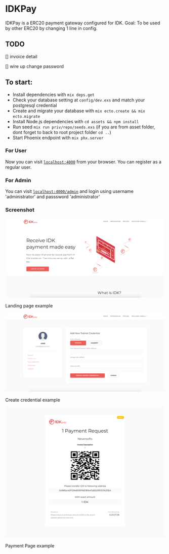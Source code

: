 # IDKPay

IDKPay is a ERC20 payment gateway configured for IDK. Goal: To be used by other ERC20 by changing 1 line in config.

## TODO

  [] invoice detail

  [] wire up change password


## To start:

  * Install dependencies with `mix deps.get`
  * Check your database setting at `config/dev.exs` and match your postgresql credential
  * Create and migrate your database with `mix ecto.create && mix ecto.migrate`
  * Install Node.js dependencies with `cd assets && npm install`
  * Run seed `mix run priv/repo/seeds.exs` (if you are from asset folder, dont forget to back to root project folder `cd ..`)
  * Start Phoenix endpoint with `mix phx.server`

### For User
Now you can visit [`localhost:4000`](http://localhost:4000) from your browser.
You can register as a regular user.

### For Admin
You can visit [`localhost:4000/admin`](http://localhost:4000/admin) and login using username 'administrator' and passsword 'administrator'

### Screenshot


![Landing Page example](/screenshot/landing-page.png)

Landing page example

![Credential Generation](/screenshot/create-credential.png)

Create credential example

![Payment Page example](/screenshot/payment.png)

Payment Page example